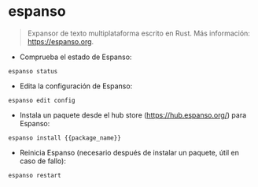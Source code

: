 # espanso

> Expansor de texto multiplataforma escrito en Rust.
> Más información: <https://espanso.org>.

- Comprueba el estado de Espanso:

`espanso status`

- Edita la configuración de Espanso:

`espanso edit config`

- Instala un paquete desde el hub store (<https://hub.espanso.org/>) para Espanso:

`espanso install {{package_name}}`

- Reinicia Espanso (necesario después de instalar un paquete, útil en caso de fallo):

`espanso restart`
